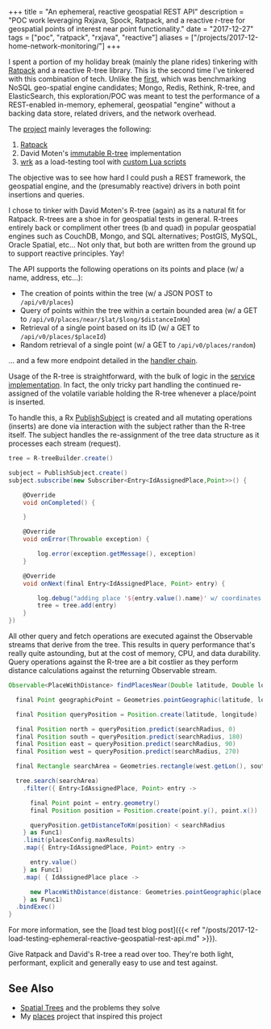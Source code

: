 +++
title = "An ephemeral, reactive geospatial REST API"
description = "POC work leveraging Rxjava, Spock, Ratpack, and a reactive r-tree for geospatial points of interest near point functionality."
date = "2017-12-27"
tags = ["poc", "ratpack", "rxjava", "reactive"]
aliases = ["/projects/2017-12-home-network-monitoring/"]
+++

I spent a portion of my holiday break (mainly the plane rides) tinkering with
[Ratpack](https://ratpack.io/) and a reactive R-tree library. This is the second time I've tinkered with
this combination of tech. Unlike the [first](https://github.com/joshdurbin/places), which was benchmarking NoSQL geo-spatial
engine candidates; Mongo, Redis, Rethink, R-tree, and ElasticSearch, this
exploration/POC was meant to test the performance of a REST-enabled in-memory, ephemeral,
geospatial "engine" without a backing data store, related drivers, and the network overhead.

The [project](https://github.com/joshdurbin/ephemeral-reactive-geospatial-rest-api) mainly leverages the following:

1. [Ratpack](https://github.com/ratpack/ratpack)
2. David Moten's [immutable R-tree](https://github.com/davidmoten/Rtree) implementation
3. [wrk](https://github.com/wg/wrk) as a load-testing tool with [custom Lua scripts](https://github.com/joshdurbin/ephemeral-reactive-geospatial-rest-api/tree/load_test_scripts)

The objective was to see how hard I could push a REST framework, the geospatial engine,
and the (presumably reactive) drivers in both point insertions and queries.

I chose to tinker with David Moten's R-tree (again) as its a natural fit
for Ratpack. R-trees are a shoe in for geospatial tests in general. R-trees
entirely back or compliment other trees (b and quad) in popular geospatial engines
such as CouchDB, Mongo, and SQL alternatives; PostGIS, MySQL, Oracle Spatial, etc...
Not only that, but both are written from the ground up to support reactive principles. Yay!

The API supports the following operations on its points and place (w/ a name, address, etc...):

- The creation of points within the tree (w/ a JSON POST to `/api/v0/places`)
- Query of points within the tree within a certain bounded area (w/ a GET to `/api/v0/places/near/$lat/$long/$distanceInKm`)
- Retrieval of a single point based on its ID (w/ a GET to `/api/v0/places/$placeId`)
- Random retrieval of a single point (w/ a GET to `/api/v0/places/random`)

... and a few more endpoint detailed in the [handler chain](https://github.com/joshdurbin/ephemeral-reactive-geospatial-rest-api/blob/master/src/main/groovy/io/durbs/rtree/places/PlacesHandlerChain.groovy).

Usage of the R-tree is straightforward, with the bulk of logic in the [service implementation](https://github.com/joshdurbin/ephemeral-reactive-geospatial-rest-api/blob/master/src/main/groovy/io/durbs/rtree/places/RTreePlacesService.groovy).
In fact, the only tricky part handling the continued re-assigned of the volatile
variable holding the R-tree whenever a place/point is inserted.

To handle this, a Rx [PublishSubject](http://reactivex.io/RxJava/javadoc/rx/subjects/PublishSubject.html) is created and all mutating operations (inserts)
are done via interaction with the subject rather than the R-tree itself. The subject
handles the re-assignment of the tree data structure as it processes each stream (request).

```groovy
tree = R-treeBuilder.create()

subject = PublishSubject.create()
subject.subscribe(new Subscriber<Entry<IdAssignedPlace,Point>>() {

    @Override
    void onCompleted() {

    }

    @Override
    void onError(Throwable exception) {

        log.error(exception.getMessage(), exception)
    }

    @Override
    void onNext(final Entry<IdAssignedPlace, Point> entry) {

        log.debug("adding place '${entry.value().name}' w/ coordinates [${entry.value().latitude},${entry.value().longitude}]")
        tree = tree.add(entry)
    }
})
```

All other query and fetch operations are executed against the Observable streams
that derive from the tree. This results in query performance that's really quite astounding,
but at the cost of memory, CPU, and data durability. Query operations against the R-tree are
a bit costlier as they perform distance calculations against the returning Observable stream.

```groovy
Observable<PlaceWithDistance> findPlacesNear(Double latitude, Double longitude, Double searchRadius) {

  final Point geographicPoint = Geometries.pointGeographic(latitude, longitude)

  final Position queryPosition = Position.create(latitude, longitude)

  final Position north = queryPosition.predict(searchRadius, 0)
  final Position south = queryPosition.predict(searchRadius, 180)
  final Position east = queryPosition.predict(searchRadius, 90)
  final Position west = queryPosition.predict(searchRadius, 270)

  final Rectangle searchArea = Geometries.rectangle(west.getLon(), south.getLat(), east.getLon(), north.getLat())

  tree.search(searchArea)
    .filter({ Entry<IdAssignedPlace, Point> entry ->

      final Point point = entry.geometry()
      final Position position = Position.create(point.y(), point.x())

      queryPosition.getDistanceToKm(position) < searchRadius
    } as Func1)
    .limit(placesConfig.maxResults)
    .map({ Entry<IdAssignedPlace, Point> entry ->

      entry.value()
    } as Func1)
    .map( { IdAssignedPlace place ->

      new PlaceWithDistance(distance: Geometries.pointGeographic(place.latitude, place.longitude).distance(geographicPoint) * Constants.FIND_NEAR_DISTANCE_CALCULATION_MULTIPLIER, place: place)
    } as Func1)
  .bindExec()
}
```

For more information, see the [load test blog post]({{< ref "/posts/2017-12-load-testing-ephemeral-reactive-geospatial-rest-api.md" >}}).

Give Ratpack and David's R-tree a read over too. They're both light,
performant, explicit and generally easy to use and test against.

## See Also ##

- [Spatial Trees](http://skipperkongen.dk/files/spatialtrees_presentation.pdf) and the problems they solve
- My [places](https://github.com/joshdurbin/places) project that inspired this project
